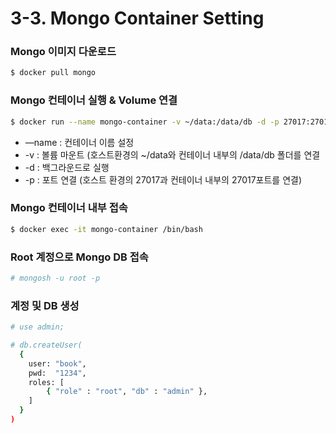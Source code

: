 # 3-3. Mongo Container Setting

### Mongo 이미지 다운로드

```bash
$ docker pull mongo
```

### Mongo 컨테이너 실행 & Volume 연결

```bash
$ docker run --name mongo-container -v ~/data:/data/db -d -p 27017:27017 mongo
```

- —name : 컨테이너 이름 설정
- -v : 볼륨 마운트 (호스트환경의 ~/data와 컨테이너 내부의 /data/db 폴더를 연결
- -d : 백그라운드로 실행
- -p : 포트 연결 (호스트 환경의 27017과 컨테이너 내부의 27017포트를 연결)

### Mongo 컨테이너 내부 접속

```bash
$ docker exec -it mongo-container /bin/bash
```

### Root 계정으로 Mongo DB 접속

```bash
# mongosh -u root -p
```

### 계정 및 DB 생성

```bash
# use admin;

# db.createUser(
  {
    user: "book",
    pwd:  "1234",
    roles: [
    	{ "role" : "root", "db" : "admin" },
	]
  }
)
```